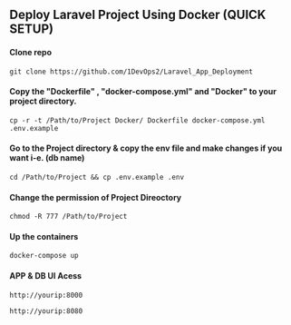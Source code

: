 ## Deploy Laravel Project Using Docker (QUICK SETUP)

#### Clone repo

    git clone https://github.com/1DevOps2/Laravel_App_Deployment
    
#### Copy the "Dockerfile" , "docker-compose.yml" and "Docker" to your project directory.

    cp -r -t /Path/to/Project Docker/ Dockerfile docker-compose.yml .env.example
    
#### Go to the Project directory & copy the env file and make changes if you want i-e. (db name)

    cd /Path/to/Project && cp .env.example .env
    
#### Change the permission of Project Direoctory

    chmod -R 777 /Path/to/Project
    
#### Up the containers 
    
    docker-compose up
    
#### APP & DB UI Acess

    http://yourip:8000
    
    http://yourip:8080
